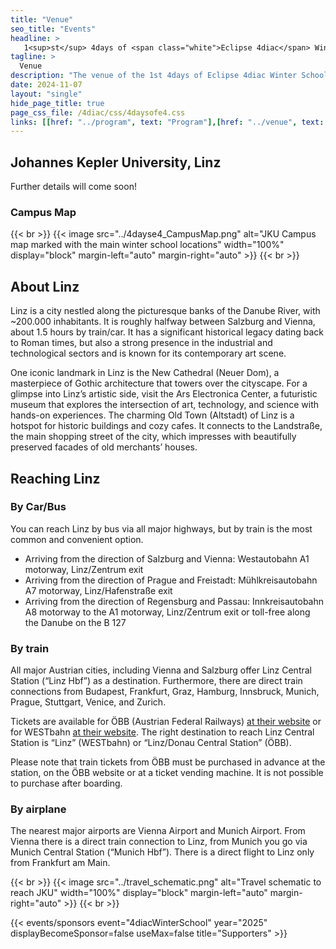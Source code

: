 ```yaml
---
title: "Venue"
seo_title: "Events"
headline: > 
   1<sup>st</sup> 4days of <span class="white">Eclipse 4diac</span> Winter School
tagline: >
  Venue
description: "The venue of the 1st 4days of Eclipse 4diac Winter School"
date: 2024-11-07
layout: "single"
hide_page_title: true
page_css_file: /4diac/css/4daysofe4.css
links: [[href: "../program", text: "Program"],[href: "../venue", text: "Venue"],[href: "../participation", text: "Participation"],[href: "../organisation", text: "Organisation"]]
---
```


## Johannes Kepler University, Linz

Further details will come soon!

### Campus Map

{{< br >}}
{{< image src="../4dayse4_CampusMap.png" alt="JKU Campus map marked with the main winter school locations" width="100%" display="block" margin-left="auto" margin-right="auto" >}}
{{< br >}}

## About Linz

Linz is a city nestled along the picturesque banks of the Danube River, with ~200.000 inhabitants. It is roughly halfway between Salzburg and Vienna, about 1.5 hours by train/car. It has a significant historical legacy dating back to Roman times, but also a strong presence in the industrial and technological sectors and is known for its contemporary art scene.

One iconic landmark in Linz is the New Cathedral (Neuer Dom), a masterpiece of Gothic architecture that towers over the cityscape. For a glimpse into Linz’s artistic side, visit the Ars Electronica Center, a futuristic museum that explores the intersection of art, technology, and science with hands-on experiences. The charming Old Town (Altstadt) of Linz is a hotspot for historic buildings and cozy cafes. It connects to the Landstraße, the main shopping street of the city, which impresses with beautifully preserved facades of old merchants’ houses.

## Reaching Linz
### By Car/Bus

You can reach Linz by bus via all major highways, but by train is the most common and convenient option.

  - Arriving from the direction of Salzburg and Vienna: Westautobahn A1 motorway, Linz/Zentrum exit
  - Arriving from the direction of Prague and Freistadt: Mühlkreisautobahn A7 motorway, Linz/Hafenstraße exit
  - Arriving from the direction of Regensburg and Passau: Innkreisautobahn A8 motorway to the A1 motorway, Linz/Zentrum exit or toll-free along the Danube on the B 127

### By train

All major Austrian cities, including Vienna and Salzburg offer Linz Central Station (“Linz Hbf”) as a destination. Furthermore, there are direct train connections from Budapest, Frankfurt, Graz, Hamburg, Innsbruck, Munich, Prague, Stuttgart, Venice, and Zurich.

Tickets are available for ÖBB (Austrian Federal Railways) [at their website](https://fahrplan.oebb.at/webapp) or for WESTbahn [at their website](https://westbahn.at/en/timetable/lookup/date/). The right destination to reach Linz Central Station is “Linz” (WESTbahn) or “Linz/Donau Central Station” (ÖBB).

Please note that train tickets from ÖBB must be purchased in advance at the station, on the ÖBB website or at a ticket vending machine. It is not possible to purchase after boarding.

### By airplane

The nearest major airports are Vienna Airport and Munich Airport. From Vienna there is a direct train connection to Linz, from Munich you go via Munich Central Station (“Munich Hbf”). There is a direct flight to Linz only from Frankfurt am Main.

{{< br >}}
{{< image src="../travel_schematic.png" alt="Travel schematic to reach JKU" width="100%" display="block" margin-left="auto" margin-right="auto" >}}
{{< br >}}

{{< events/sponsors event="4diacWinterSchool" year="2025" displayBecomeSponsor=false useMax=false title="Supporters" >}}

